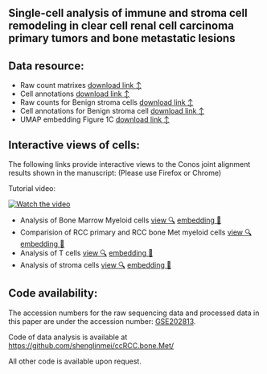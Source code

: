 
## Single-cell analysis of immune and stroma cell remodeling in clear cell renal cell carcinoma primary tumors and bone metastatic lesions

## Data resource:
- Raw count matrixes [download link :arrow_up_down:](https://drive.google.com/file/d/1zSmVPQ5z8XYm75cGB6rZpkFuB3La6JnP/view?usp=sharing)
- Cell annotations [download link :arrow_up_down:](https://drive.google.com/file/d/1za6ZRTakmtqHQjlnsFa_LevNYw2AmsuY/view?usp=sharing)
- Raw counts for Benign stroma cells [download link :arrow_up_down:](https://drive.google.com/file/d/1-Jhd2KJB8g8ozGevodvkXrm6t8qIY9dy/view?usp=sharing)
- Cell annotations for Benign stroma cell  [download link :arrow_up_down:](https://drive.google.com/file/d/1-XQuZjO9C-eQvcQbTTrAkwKljbfIIkjq/view?usp=sharing)
- UMAP embedding Figure 1C [download link :arrow_up_down:](https://drive.google.com/file/d/1-FZjzPcwpDZzmmB9ZLnL_8lUVHkggB3l/view?usp=sharing)


## Interactive views of cells:

The following links provide interactive views to the Conos joint alignment results shown in the manuscript: (Please use Firefox or Chrome) 

Tutorial video:

[![Watch the video](http://pklab.med.harvard.edu/shenglin//NB.immune.atlas/example2.png)](https://www.youtube.com/watch?v=12k0vl9wXXQ)

- Analysis of Bone Marrow Myeloid cells [view :mag:](http://pklab.med.harvard.edu/nikolas/pagoda2/frontend/current/pagodaURL/index.html?fileURL=http://pklab.med.harvard.edu/shenglin//RCC.bone.Met/Apps//BM.myeloid.all.bin) [embedding :blue_book:](https://www.dropbox.com/s/4k4r1dwk8gw4ros/BM.myeloid.UMAP.png?dl=0) 
- Comparision of RCC primary and RCC bone Met myeloid cells [view :mag:](http://pklab.med.harvard.edu/nikolas/pagoda2/frontend/current/pagodaURL/index.html?fileURL=http://pklab.med.harvard.edu/shenglin//RCC.bone.Met/Apps//myeloid.Bomet.Primary.all.bin) [embedding :blue_book:](https://www.dropbox.com/s/ro2nyheqxy0sp7f/myeloid.Bomet.Primary.UMAP.png?dl=0) 
- Analysis of T cells [view :mag:](http://pklab.med.harvard.edu/nikolas/pagoda2/frontend/current/pagodaURL/index.html?fileURL=http://pklab.med.harvard.edu/shenglin//RCC.bone.Met/Apps//Tcell.all.bin) [embedding :blue_book:](https://www.dropbox.com/s/la50w5n4zoof0ur/Tcell.UMAP.png?dl=0) 
- Analysis of stroma cells [view :mag:](http://pklab.med.harvard.edu/nikolas/pagoda2/frontend/current/pagodaURL/index.html?fileURL=http://pklab.med.harvard.edu/shenglin//RCC.bone.Met/Apps//stroma.all.bin) [embedding :blue_book:](https://www.dropbox.com/s/vwhsjsu8a44j7be/stroma.UMAP.png?dl=0) 




## Code availability:
The accession numbers for the raw sequencing data and processed data in this paper are under the accession number: [GSE202813](https://www.ncbi.nlm.nih.gov/geo/query/acc.cgi?acc=GSE202813).

Code of data analysis is available at https://github.com/shenglinmei/ccRCC.bone.Met/

All other code is available upon request.

